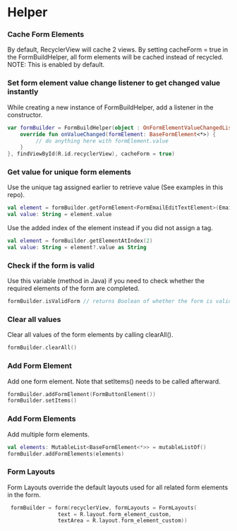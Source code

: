 # Helper

### Cache Form Elements
By default, RecyclerView will cache 2 views. By setting cacheForm = true in the FormBuildHelper, all form elements will be cached instead of recycled.
NOTE: This is enabled by default.

### Set form element value change listener to get changed value instantly
While creating a new instance of FormBuildHelper, add a listener in the constructor.

```kotlin
var formBuilder = FormBuildHelper(object : OnFormElementValueChangedListener {
    override fun onValueChanged(formElement: BaseFormElement<*>) {
         // do anything here with formElement.value
    }
}, findViewById(R.id.recyclerView), cacheForm = true)
```

### Get value for unique form elements
Use the unique tag assigned earlier to retrieve value (See examples in this repo).
```kotlin
val element = formBuilder.getFormElement<FormEmailEditTextElement>(Email.ordinal)
val value: String = element.value
```
Use the added index of the element instead if you did not assign a tag.
```kotlin
val element = formBuilder.getElementAtIndex(2)
val value: String = element?.value as String
```

### Check if the form is valid
Use this variable (method in Java) if you need to check whether the required elements of the form are completed.
```kotlin
formBuilder.isValidForm // returns Boolean of whether the form is valid or not
```

### Clear all values
Clear all values of the form elements by calling clearAll().
```kotlin
formBuilder.clearAll()
```

### Add Form Element
Add one form element. Note that setItems() needs to be called afterward.
```kotlin
formBuilder.addFormElement(FormButtonElement())
formBuilder.setItems()
```

### Add Form Elements
Add multiple form elements.
```kotlin
val elements: MutableList<BaseFormElement<*>> = mutableListOf()
formBuilder.addFormElements(elements)
```

### Form Layouts
Form Layouts override the default layouts used for all related form elements in the form.

```kotlin
 formBuilder = form(recyclerView, formLayouts = FormLayouts(
                text = R.layout.form_element_custom,
                textArea = R.layout.form_element_custom))
```